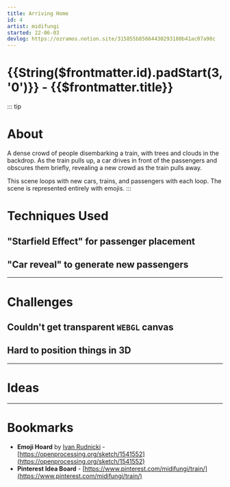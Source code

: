 ```yaml
---
title: Arriving Home
id: 4
artist: midifungi
started: 22-06-03
devlog: https://ozramos.notion.site/315855b85664430293180b41ac07a98c
---
```

# {{String($frontmatter.id).padStart(3, '0')}} - {{$frontmatter.title}}

<div class="row">
  <div class="col-6">
    <Midifungi height=570 :layers="['@midifungi/4/bg', '@midifungi/4/train', '@midifungi/4/crowd', '@midifungi/4/traffic']" />
  </div>
  <div class="col-6">
    <Midifungi :layers="['@midifungi/4/bg', '@midifungi/4/train', '@midifungi/4/crowd', '@midifungi/4/traffic']" />
    <Midifungi :layers="['@midifungi/4/bg', '@midifungi/4/train', '@midifungi/4/crowd', '@midifungi/4/traffic']" />
  </div>
</div>

<!-- <Midifungi :layers="['@midifungi/4/bg', '@midifungi/4/train', '@midifungi/4/crowd', '@midifungi/4/traffic']" /> -->

::: tip <h1>About</h1>
A dense crowd of people disembarking a train, with trees and clouds in the backdrop. As the train pulls up, a car drives in front of the passengers and obscures them briefly, revealing a new crowd as the train pulls away.

This scene loops with new cars, trains, and passengers with each loop. The scene is represented entirely with emojis.
:::

# Techniques Used

## "Starfield Effect" for passenger placement

## "Car reveal" to generate new passengers

---

# Challenges

## Couldn't get transparent `WEBGL` canvas

## Hard to position things in 3D

---

# Ideas

---

# Bookmarks

- **Emoji Hoard** by [Ivan Rudnicki](https://openprocessing.org/user/110137?view=sketches&o=48) - [https://openprocessing.org/sketch/1541552](https://openprocessing.org/sketch/1541552)
- **Pinterest Idea Board** - [https://www.pinterest.com/midifungi/train/](https://www.pinterest.com/midifungi/train/)
